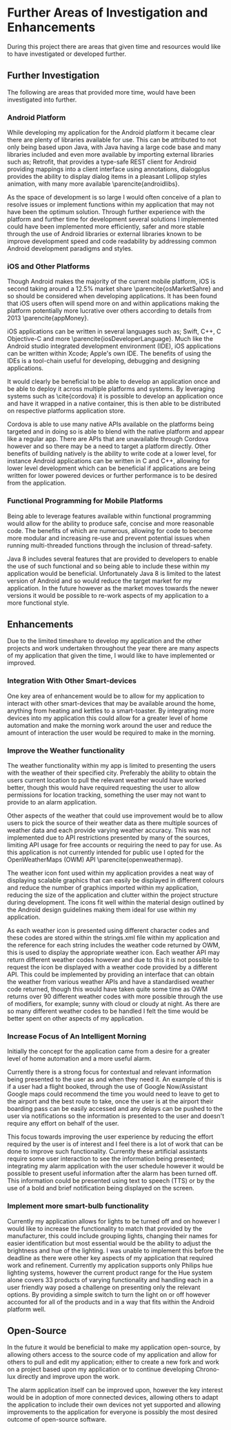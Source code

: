 # Further Areas of Investigation and Enhancements

During this project there are areas that given time and resources would like to have investigated or developed further.

## Further Investigation

The following are areas that provided more time, would have been investigated into further.

### Android Platform

While developing my application for the Android platform it became clear there are plenty of libraries available for use. This can be attributed to not only being based upon Java, with Java having a large code base and many libraries included and even more available by importing external libraries such as; Retrofit, that provides a type-safe REST client for Android providing mappings into a client interface using annotations, dialogplus provides the ability to display dialog items in a pleasant Lollipop styles animation, with many more available \parencite{androidlibs}.

As the space of development is so large I would often conceive of a plan to resolve issues or implement functions within my application that may not have been the optimum solution. Through further experience with the platform and further time for development several solutions I implemented could have been implemented more efficiently, safer and more stable through the use of Android libraries or external libraries known to be improve development speed and code readability by addressing common Android development paradigms and styles.

### iOS and Other Platforms

Though Android makes the majority of the current mobile platform, iOS is second taking around a 12.5% market share \parencite{osMarketSahre} and so should be considered when developing applications.
It has been found that iOS users often will spend more on and within applications making the platform potentially more lucrative over others according to details from 2013 \parencite{appMoney}.

iOS applications can be written in several languages such as; Swift, C++, C Objective-C and more \parencite{iosDeveloperLanguage}. Much like the Android studio integrated development environment (IDE), iOS applications can be written within Xcode; Apple's own IDE. The benefits of using the IDEs is a tool-chain useful for developing, debugging and designing applications.

It would clearly be beneficial to be able to develop an application once and be able to deploy it across multiple platforms and systems. By leveraging systems such as \cite{cordova} it is possible to develop an application once and have it wrapped in a native container, this is then able to be distributed on respective platforms application store.

Cordova is able to use many native APIs available on the platforms being targeted and in doing so is able to blend with the native platform and appear like a regular app. There are APIs that are unavailable through Cordova however and so there may be a need to target a platform directly. Other benefits of building natively is the ability to write code at a lower level, for instance Android applications can be written in C and C++, allowing for lower level development which can be beneficial if applications are being written for lower powered devices or further performance is to be desired from the application.

### Functional Programming for Mobile Platforms

Being able to leverage features available within functional programming would allow for the ability to produce safe, concise and more reasonable code. The benefits of which are numerous, allowing for code to become more modular and increasing re-use and prevent potential issues when running multi-threaded functions through the inclusion of thread-safety.

Java 8 includes several features that are provided to developers to enable the use of such functional and so being able to include these within my application would be beneficial. Unfortunately Java 8 is limited to the latest version of Android and so would reduce the target market for my application. In the future however as the market moves towards the newer versions it would be possible to re-work aspects of my application to a more functional style.

## Enhancements

Due to the limited timeshare to develop my application and the other projects and work undertaken throughout the year there are many aspects of my application that given the time, I would like to have implemented or improved.

### Integration With Other Smart-devices

One key area of enhancement would be to allow for my application to interact with other smart-devices that may be available around the home, anything from heating and kettles to a smart-toaster. By integrating more devices into my application this could allow for a greater level of home automation and make the morning work around the user and reduce the amount of interaction the user would be required to make in the morning.

### Improve the Weather functionality

The weather functionality within my app is limited to presenting the users with the weather of their specified city. Preferably the ability to obtain the users current location to pull the relevant weather would have worked better, though this would have required requesting the user to allow permissions for location tracking, something the user may not want to provide to an alarm application.

Other aspects of the weather that could use improvement would be to allow users to pick the source of their weather data as there multiple sources of weather data and each provide varying weather accuracy. This was not implemented due to API restrictions presented by many of the sources, limiting API usage for free accounts or requiring the need to pay for use. As this application is not currently intended for public use I opted for the OpenWeatherMaps (OWM) API \parencite{openweathermap}.

The weather icon font used within my application provides a neat way of displaying scalable graphics that can easily be displayed in different colours and reduce the number of graphics imported within my application, reducing the size of the application and clutter within the project structure during development. The icons fit well within the material design outlined by the Android design guidelines making them ideal for use within my application.

As each weather icon is presented using different character codes and these codes are stored within the strings.xml file within my application and the reference for each string includes the weather code returned by OWM, this is used to display the appropriate weather icon. Each weather API may return different weather codes however and due to this it is not possible to request the icon be displayed with a weather code provided by a different API. This could be implemented by providing an interface that can obtain the weather from various weather APIs and have a standardised weather code returned, though this would have taken quite some time as OWM returns over 90 different weather codes with more possible through the use of modifiers, for example; sunny with cloud or cloudy at night. As there are so many different weather codes to be handled I felt the time would be better spent on other aspects of my application.


### Increase Focus of An Intelligent Morning

Initially the concept for the application came from a desire for a greater level of home automation and a more useful alarm.

Currently there is a strong focus for contextual and relevant information being presented to the user as and when they need it. An example of this is if a user had a flight booked, through the use of Google Now/Assistant Google maps could recommend the time you would need to leave to get to the airport and the best route to take, once the user is at the airport their boarding pass can be easily accessed and any delays can be pushed to the user via notifications so the information is presented to the user and doesn't require any effort on behalf of the user.

This focus towards improving the user experience by reducing the effort required by the user is of interest and I feel there is a lot of work that can be done to improve such functionality. Currently these artificial assistants require some user interaction to see the information being presented; integrating my alarm application with the user schedule however it would be possible to present useful information after the alarm has been turned off. This information could be presented using text to speech (TTS) or by the use of a bold and brief notification being displayed on the screen.


### Implement more smart-bulb functionality

Currently my application allows for lights to be turned off and on however I would like to increase the functionality to match that provided by the manufacturer, this could include grouping lights, changing their names for easier identification but most essential would be the ability to adjust the brightness and hue of the lighting. I was unable to implement this before the deadline as there were other key aspects of my application that required work and refinement. Currently my application supports only Philips hue lighting systems, however the current product range for the Hue system alone covers 33 products of varying functionality and handling each in a user friendly way posed a challenge on presenting only the relevant options. By providing a simple switch to turn the light on or off however accounted for all of the products and in a way that fits within the Android platform well.

## Open-Source

In the future it would be beneficial to make my application open-source, by allowing others access to the source code of my application and allow for others to pull and edit my application; either to create a new fork and work on a project based upon my application or to continue developing Chrono-lux directly and improve upon the work.

The alarm application itself can be improved upon, however the key interest would be in adoption of more connected devices, allowing others to adapt the application to include their own devices not yet supported and allowing improvements to the application for everyone is possibly the most desired outcome of open-source software.
